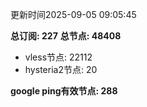 更新时间2025-09-05 09:05:45

**总订阅: 227**
**总节点: 48408**
- vless节点: 22112
- hysteria2节点: 20

**google ping有效节点: 288**
